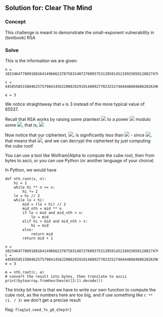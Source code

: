 ## Solution for: Clear The Mind

### Concept

This challenge is meant to demonstrate the small-exponent vulnerability in (textbook) RSA

### Solve

This is the information we are given:
```
n = 102346477809188164149666237875831487276093753138581452189150581288274762371458335130208782251999067431416740623801548745068435494069196452555130488551392351521104832433338347876647247145940791496418976816678614449219476252610877509106424219285651012126290668046420434492850711642394317803367090778362049205437

c = 4458558515804625757984145622008292910146092770232527464448604606202639682157127059968851563875246010604577447368616002300477986613082254856311395681221546841526780960776842385163089662821

e = 3
```

We notice straightaway that `e` is 3 instead of the more typical value of 65537.

Recall that RSA works by raising some plaintext <img src="https://render.githubusercontent.com/render/math?math=p"> to a power <img src="https://render.githubusercontent.com/render/math?math=e"> modulo some <img src="https://render.githubusercontent.com/render/math?math=n">, that is, <img src="https://render.githubusercontent.com/render/math?math=c = p^e\quad(\text{mod}\,n)">

Now notice that our ciphertext, <img src="https://render.githubusercontent.com/render/math?math=c">, is significantly less than <img src="https://render.githubusercontent.com/render/math?math=n"> - since <img src="https://render.githubusercontent.com/render/math?math=c = p^e < n">, that means that <img src="https://render.githubusercontent.com/render/math?math=p = \sqrt[3]{c}">, and we can decrypt the ciphertext by just computing the cube root!

You can use a tool like Wolfram|Alpha to compute the cube root, then from bytes to ascii, or you can use Python (or another language of your choice)

In Python, we would have
```
def nth_root(x, n):
    hi = 1
    while hi ** n <= x:
        hi *= 2
    lo = hi // 2
    while lo < hi:
        mid = (lo + hi) // 2
        mid_nth = mid ** n
        if lo < mid and mid_nth < x:
            lo = mid
        elif hi > mid and mid_nth > x:
            hi = mid
        else:
            return mid
        return mid + 1

n = 102346477809188164149666237875831487276093753138581452189150581288274762371458335130208782251999067431416740623801548745068435494069196452555130488551392351521104832433338347876647247145940791496418976816678614449219476252610877509106424219285651012126290668046420434492850711642394317803367090778362049205437
c = 4458558515804625757984145622008292910146092770232527464448604606202639682157127059968851563875246010604577447368616002300477986613082254856311395681221546841526780960776842385163089662821
e = 3

m = nth_root(c, e)
# convert the result into bytes, then translate to ascii
print(bytearray.fromhex(hex(m)[2:]).decode())
```

The tricky bit here is that we have to write our own function to compute the cube root, as the numbers here are too big, and if use something like `c ** (1. / 3)` we don't get a precise result

flag: `flag{w3_need_7o_g0_d3ep3r}`

